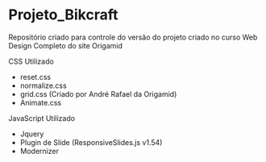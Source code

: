 # Projeto_Bikcraft
Repositório criado para controle do versão do projeto criado no curso Web Design Completo do site Origamid


CSS Utilizado

 - reset.css
 - normalize.css
 - grid.css (Criado por André Rafael da Origamid)
 - Animate.css
 
 
 JavaScript Utilizado
 
 - Jquery
 - Plugin de Slide (ResponsiveSlides.js v1.54)
 - Modernizer